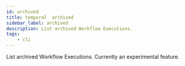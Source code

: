 ```yaml
---
id: archived
title: temporal  archived
sidebar_label: archived
description: List archived Workflow Executions.
tags:
    - cli
---
```


List archived Workflow Executions.
Currently an experimental feature.
